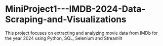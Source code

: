 # MiniProject1---IMDB-2024-Data-Scraping-and-Visualizations
This project focuses on extracting and analyzing movie data from IMDb for the year 2024 using Python, SQL, Selenium and Streamlit
